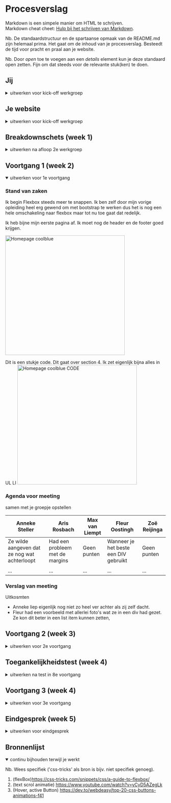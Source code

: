 # Procesverslag
Markdown is een simpele manier om HTML te schrijven.  
Markdown cheat cheet: [Hulp bij het schrijven van Markdown](https://github.com/adam-p/markdown-here/wiki/Markdown-Cheatsheet).

Nb. De standaardstructuur en de spartaanse opmaak van de README.md zijn helemaal prima. Het gaat om de inhoud van je procesverslag. Besteedt de tijd voor pracht en praal aan je website.

Nb. Door *open* toe te voegen aan een *details* element kun je deze standaard open zetten. Fijn om dat steeds voor de relevante stuk(ken) te doen.





## Jij

<details>
<summary>uitwerken voor kick-off werkgroep</summary>

### Auteur:
Zoë Reijinga

#### Je startniveau:
Rood

#### Je focus:
hier je focus (kies uit responsive óf surface plane)
 
</details>





## Je website

<details>
<summary>uitwerken voor kick-off werkgroep</summary>

### Je opdracht:
https://www.coolblue.nl/

#### Screenshot(s) van de eerste pagina (small screen): 
Homepage  
<img src="images/readme/homepagina.jpg" width="375px" alt="De homepagina van coolblue">

#### Screenshot(s) van de tweede pagina (small screen):
Winkelwagen  
<img src="images/readme/winkelwagen.jpg" width="375px" alt="De winkelwagen pagina die nog leeg is">
 
</details>



## Breakdownschets (week 1)

<details>
<summary>uitwerken na afloop 2e werkgroep</summary>

### De hele pagina (Homepage): 
<img src="images/readme/breakdownschetshome.jpg" width="375px" alt="breakdown van de hele pagina">

### dynamisch deel (bijv menu): 
<img src="images/readme/catogorieën.jpg" width="375px" alt="breakdown van een dynamisch deel">

<!-- ### wellicht nog een dynamisch deel (bijv filter): 
<img src="images/dummy-plaatje.jpg" width="375px" alt="breakdown van nog een dynamisch deel"> -->

</details>





## Voortgang 1 (week 2)

<details open>
<summary>uitwerken voor 1e voortgang</summary>

### Stand van zaken
Ik begin Flexbox steeds meer te snappen. Ik ben zelf door mijn vorige opleiding heel erg gewend om met bootstrap te werken dus het is nog een hele omschakeling naar flexbox maar tot nu toe gaat dat redelijk.

Ik heb bijne mijn eerste pagina af. Ik moet nog de header en de footer goed krijgen.

<img src="images/readme/eersteOpzetWeek2.png" width="375px" alt="Homepage coolblue">

Dit is een stukje code. Dit gaat over section 4. Ik zet eigenlijk bijna alles in UL LI
<img src="images/readme/codeWeek2.png" width="375px" alt="Homepage coolblue CODE">




### Agenda voor meeting
samen met je groepje opstellen

| Anneke Steller  | Aris Rosbach       |  Max van Liempt    |  Fleur Oostingh        | Zoë Reijinga
| ---             | ---                | ---                | ---                    | ---    
| Ze wilde aangeven dat ze nog wat achterloopt | Had een probleem met de margins  | Geen punten    |Wanneer je het beste een DIV gebruikt| Geen punten
|     |      |  |  |
| ...                           | ...                | ...          | ...              |...


### Verslag van meeting
Uitkosmten

- Anneke liep eigenlijk nog niet zo heel ver achter als zij zelf dacht.
- Fleur had een voorbeeld met allerlei foto's wat ze in een div had gezet. Ze kon dit beter in een list item kunnen zetten,


</details>


## Voortgang 2 (week 3)

<details>
<summary>uitwerken voor 2e voortgang</summary>

### Stand van zaken
Op dit moment heb ik mijn 2 pagina af. Op een paar kleine details na. Zoals de slider met tekst bonven in de pagina moet nog uitzichzelf slide.

<img src="images/readme/voortgang2_CodeHomepage.png" width="375px" alt="Homepage coolblue CODE">
<img src="images/readme/voortgang2_CodeDetailPagina.png" width="375px" alt="Detail pagina coolblue CODE">

<img src="images/readme/voortgang2_Homepage.png" width="375px" alt="Homepage">
<img src="images/readme/voortgang2_DetailPagina.png" width="375px" alt="Detail pagina">
<img src="images/readme/voortgang2_UitklapMenu.png" width="375px" alt="uitklap menu">
<img src="images/readme/voortgang2_Slider" width="375px" alt="slider">



### Agenda voor meeting
samen met je groepje opstellen

| Aris Rosbach      | Max van Liempt          | Laurens Duin    | Zoë Reijinga        |
| ---            | ---                | ---          | ---              |
| Aris wilde graag wat tips voor het gebruiken grid  | Max vroeg zich af hoe hij zijn divjes kon vervangen voor iets anders            | Had geen vragen    | Ik had ook geen vragen    |



### Verslag van meeting
In ons groepje was er niemand die echt vastliep en daardoor ook niet echt specifieke vragen had voor de studentassistentent. Iedereen liet zijn code even zien waardoor de studenassistenten daar wat tips konden geven.

- We begonnen bij Aris haar code. Aris had de vraag over Grid. Uiteindelijk kwam het erop neer dat ze vooral moest gaan proberen en kijken wat wel en wat niet werkt. Omdat Aris resposive wil maken werd er gezegd dat ze goed moest opletten met de media queries.
- Daarna ging ik mijn code laten zien. Ze vonden het goed dat ik veel comments had geplaats en ook bij elke sectie een comment geplaats met welke sectie het is zodat ik niet in de war zou raken.
- Laurens zijn code zag er ook goed uit. Hij had ook veel comments gebruikt in zijn html
- Max liet ook zijn code zien. Wat de studentassistenten meteen opviel is dat hij heel veel divjes heeft gebruikt. Daardom was zijn vraag ook hoe hij deze kon vervangen. Ze gaven als tips om list items of articles te gebruiken.


Het zag er bij iedereen goed uit. We zijn nog goed op schema.

</details>





## Toegankelijkheidstest (week 4)

<details>
<summary>uitwerken na test in 8e voortgang</summary>

### Screenreader
Het duurde even voor ik het door had hoet het allemaal werkte. In het beging zag ik ook geen tabs en opeens kwam hij bij de het logo. Ik kwam er achter dat de tabs eerst door mijn uitklap menu ging die niet zichtbaar is als je er nog niet op hebt geklikt. Gebruik je screenreader dan zal hij deze even goed eerst laten zien.

Sommige dingen werden ook overgeslagen. Bij het kopje laatst bekeken slecteerde hij de eerste img maar niet de tweede derde en vierde. Dit kwam door dat dit niet in een link stond. Dit heb ik aangepast dat ze allemaal een link hebben en dat ze dus nu allemaal kan selecteren met tab.
Op internet vonden Sofie en ik een lijst met shortcuts om bepaalde dingen ook te laten voorlezen. Zoals command+ctrl+H dan leest hij de headers vooor.

#### Visuele beperkingen
Gele bril color #0779p 
<img src="images/readme/gelebril.jpg" width="375px" alt="Gele bril">
Sofie ging met de gele bril mijn website testen. Ze vond dat er geen erge kleur contrast was en dat ze alles goed kon lezen.

Blure/Glare bril 
<img src="images/readme/blureGlareBril.jpg" width="375px" alt="Blure/ Glare bril">
<img src="images/readme/blureGlareBrilSofie.jpg" width="375px" alt="Blure/ Glare bril">
Sofie ging hier ook de bril testen. De teksten worden grijs


#### Concentratieproblemen 
Sofie ging de balloon hoog houden en ondertussen de website gebruiken 
<img src="images/readme/balloonSofie.jpg" width="375px" alt="Sofie met de ballon">
De standaard focus state kon ze wel lezen. Scrollen ging ook wel prima.


#### Spasmes/parkinson. 
Met dit apparaat ging sofie ook nog mijn website testen.
<img src="images/readme/spasmesApparaat.jpg" width="375px" alt="Apparaat voor spasmes">
Bij sofie ging alles opzich wel prima. Het scrollen door de producten ging ook goed.
<img src="images/readme/spasmesApparaatSofie.jpg" width="375px" alt="Apparaat voor spasmes sofie">


#### Oplossingen 
Waar ik voor wil zorgen is dat mijn focus state goed duidelijk is.

</details>





## Voortgang 3 (week 4)

<details>
<summary>uitwerken voor 3e voortgang</summary>

### Stand van zaken
hier dit ging goed & dit was lastig (neem ook screenshots op van delen van je website en code)


### Agenda voor meeting
samen met je groepje opstellen

| Max van Liempt      | Laurens Duin          | Aris Rosbach    | Zoë Reijinga        |
| ---            | ---                | ---          | ---              |
| Geen punten  | Geen punten          | Geen punten   | Geen punten     |
| ...            | ...                | ...          | ...              |


### Verslag van meeting
We gingen er heel snel doorheen omdat niemand echt specifieke vragen had. We zijn allemaal ver zodat we alleen nog maar de puntjes op de i hoeven te zetten. Tijdens het gesprek liet iedereen weer even zien hoever iedereen was zodat daar nog feedback op gegeven kon worden.

- Als eerst liet Laurens zijn website zien. Deze zag er al goed uit! Hij was bezig om zijn tweede pagina af te maken. Hij vroeg zich alleen nog af of hij niet in vergelijking met de echte website te veel had weggelaten. Maar dat was gelukkig niet het geval omdat Laurens genoeg heft om te kunnen laten zien
- Als tweede was Aris aan de beurt. Bij Aris zag het er ook al echt goed uit. Ze had het erover dat ze nu bezig is met de puntjes op de i te zetten.
- nog een punt
- Daarna liet ik mijn werk zien. Ik was ook goed bezig. Ik had nog wel een vraag over de header. Coolblue gebruikt daar gewoon een img terwijl dat ook anders kan. Ik had dat gewoon overgenomen. Mijn vraag was of ik dat ook zo mocht laten. Maar voor mij zou het een uitdaging zijn als ik dat wel anders zou doen.
- Als laatste was Max. Bij Max zag alles er ook goed uit. Hij gaat nu vooral bezig zijn met de hover, focus en active state want hij had deze nog niet toegepast.


Na het gesprek begon ik echt even te twijfelen of ik wel genoeg had, maar dat weet ik pas als ik alles af heb en na mijn gesprek. Dus ik ga gewoon door waarmee ik bezig was en dan gaan we het zien

</details>





## Eindgesprek (week 5)

<details>
<summary>uitwerken voor eindgesprek</summary>

### Stand van zaken
Ik heb echt in het begin en nu soms ook nog een beetje moeite om van het bootstrap af te stappen. Het is uiteindelijk redelijk goed gelukt allemaal. Na een tijdje had ik het ook een beetje door dus toen werd het voor mij ook steeds leuker om flexbox te gebruiken. JavaScript blijf ik lastig vinden. Hierdoor heb ik niet fanatiek in JavaScript gewerkt maar het minimale wat erin moest. 

Maar over het algemeen heb ik onzettend veel geleerd en vond ik het ook eigenlijk best leuk om met flexbox te werken. Ook vooral wat je allemaal met CSS kan. Ik dacht dat heel veel dingen alleen via JavaScipt moest zoals animatie maar dat kan gewoon met CSS dat vond ik echt heel leuk.

Ik vond het werken met :root ook interessant. Voor de volgende keer weet ik wel dat ik dat echt goed moet bij houden en ook goede duidelijke namen. Toen ik begon met darkmode liep ik daar nog wel eens tegen aan omdat ik soms bij bepaalde stukjes geen var had gebruik maar gewoon color:white;
en dat moest ik dan weer aanpassen dat het wel in de root zit. Dus dat is een tip aan mijzelf voor de volgende keer.

Ik twijfel wel steeds of ik wel genoeg had. Omdat ik soms langer bezig was om flexbox goed te begrijpen om bootstrap af te leren maar ik heb mijn best gedaan. Ik vind dat de coolblue website best wel overeen komt! En dan vooral coolblue heeft in de header een foto met een blok tekst en de maar dat is gewoon één grote foto die linkt. Dit had ik zelf ook eerst gedaan maar toch is het mij gelukt om dat apart van elkaar te krijgen.


### Screenshot(s) code
<img src="images/readme/code1.png" width="100px" alt="code">
<img src="images/readme/code2.png" width="100px" alt="code">
<img src="images/readme/code3.png" width="100px" alt="code">
<img src="images/readme/code4.png" width="100px" alt="code">
<img src="images/readme/code5.png" width="100px" alt="code">
<img src="images/readme/code6.png" width="100px" alt="code">
<img src="images/readme/code7.png" width="100px" alt="code">
<img src="images/readme/code8.png" width="100px" alt="code">
<img src="images/readme/code9.png" width="100px" alt="code">

### Screenshot(s) Uitwerking
<img src="images/readme/uitwerking1.png" width="100px" alt="uitwerking">
<img src="images/readme/uitwerking2.png" width="100px" alt="uitwerking">
<img src="images/readme/uitwerking3.png" width="100px" alt="uitwerking">
<img src="images/readme/uitwerking4.png" width="100px" alt="uitwerking">

</details>





## Bronnenlijst

<details open>
<summary>continu bijhouden terwijl je werkt</summary>

Nb. Wees specifiek ('css-tricks' als bron is bijv. niet specifiek genoeg).

1. (flexBox)https://css-tricks.com/snippets/css/a-guide-to-flexbox/
2. (text scrol animatie) https://www.youtube.com/watch?v=yCyD5AZegLk
3. (Hover, active Button) https://dev.to/webdeasy/top-20-css-buttons-animations-f41

</details>